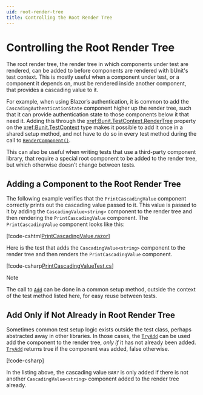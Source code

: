 ```yaml
---
uid: root-render-tree
title: Controlling the Root Render Tree
---
```


# Controlling the Root Render Tree

The root render tree, the render tree in which components under test are rendered, can be added to before components are rendered with bUnit's test context. This is mostly useful when a component under test, or a component it depends on, must be rendered inside another component, that provides a cascading value to it. 

For example, when using Blazor’s authentication, it is common to add the `CascadingAuthenticationState` component higher up the render tree, such that it can provide authentication state to those components below it that need it. Adding this through the <xref:Bunit.TestContext.RenderTree> property on the <xref:Bunit.TestContext> type makes it possible to add it once in a shared setup method, and not have to do so in every test method during the call to [`RenderComponent()`](xref:Bunit.TestContext.RenderComponent``1(System.Action{Bunit.ComponentParameterCollectionBuilder{``0}})).

This can also be useful when writing tests that use a third-party component library, that require a special root component to be added to the render tree, but which otherwise doesn’t change between tests.

## Adding a Component to the Root Render Tree

The following example verifies that the `PrintCascadingValue` component correctly prints out the cascading value passed to it. This value is passed to it by adding the `CascadingValue<string>` component to the render tree and then rendering the `PrintCascadingValue` component. The `PrintCascadingValue` component looks like this:

[!code-cshtml[PrintCascadingValue.razor](../../../samples/components/PrintCascadingValue.razor)]

Here is the test that adds the `CascadingValue<string>` component to the render tree and then renders the `PrintCascadingValue` component.

[!code-csharp[PrintCascadingValueTest.cs](../../../samples/tests/xunit/RenderTreeTest.cs#L15-L27)]

> [!NOTE]
> The call to [`Add`](xref:Bunit.Rendering.RootRenderTree.Add``1(System.Action{Bunit.ComponentParameterCollectionBuilder{``0}})) can be done in a common setup method, outside the context of the test method listed here, for easy reuse between tests.

## Add Only if Not Already in Root Render Tree

Sometimes common test setup logic exists outside the test class, perhaps abstracted away in other libraries. In those cases, the [`TryAdd`](xref:Bunit.Rendering.RootRenderTree.TryAdd``1(System.Action{Bunit.ComponentParameterCollectionBuilder{``0}})) can be used add the component to the render tree, _only if_ it has not already been added. [`TryAdd`](xref:Bunit.Rendering.RootRenderTree.TryAdd``1(System.Action{Bunit.ComponentParameterCollectionBuilder{``0}})) returns true if the component was added, false otherwise.

[!code-csharp[](../../../samples/tests/xunit/RenderTreeTest.cs#L36-L38)]

In the listing above, the cascading value `BAR?` is only added if there is not another `CascadingValue<string>` component added to the render tree already.
<!--stackedit_data:
eyJoaXN0b3J5IjpbLTk1ODk0NTIwMywxNzUyMTU0MzkyXX0=
-->